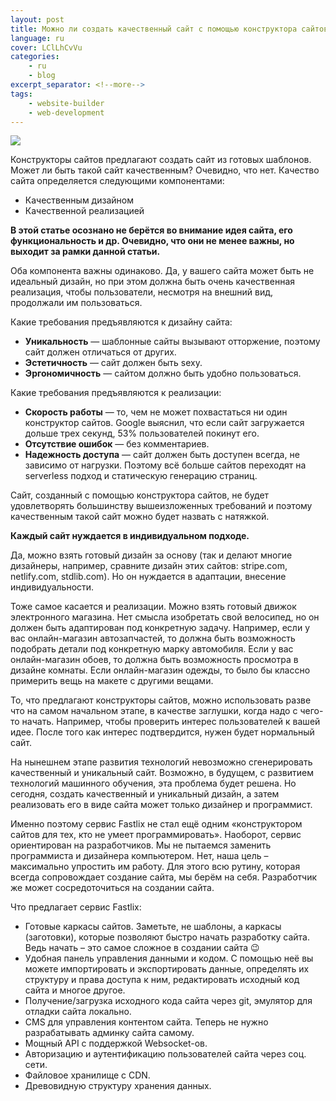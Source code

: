 ```yaml
---
layout: post
title: Можно ли создать качественный сайт с помощью конструктора сайтов и что с этим делать
language: ru
cover: LClLhCvVu
categories:
    - ru
    - blog
excerpt_separator: <!--more-->
tags:
    - website-builder
    - web-development
---
```


![](https://cdn.web20site.com/images/lg/LClLhCvVu.jpg)

Конструкторы сайтов предлагают создать сайт из готовых шаблонов. Может ли быть такой сайт качественным? Очевидно, что нет.<!--more-->
Качество сайта определяется следующими компонентами:

* Качественным дизайном
* Качественной реализацией

**В этой статье осознано не берётся во внимание идея сайта, его функциональность и др. Очевидно, что они не менее важны, но выходит за рамки данной статьи.**

Оба компонента важны одинаково. Да, у вашего сайта может быть не идеальный дизайн, но при этом должна быть очень качественная реализация, чтобы пользователи, несмотря на внешний вид, продолжали им пользоваться.

Какие требования предъявляются к дизайну сайта:

* __Уникальность__ &mdash; шаблонные сайты вызывают отторжение, поэтому сайт должен отличаться от других.
* __Эстетичность__ &mdash; сайт должен быть sexy.
* __Эргономичность__ &mdash; сайтом должно быть удобно пользоваться.

Какие требования предъявляются к реализации: 

* __Скорость работы__ &mdash; то, чем не может похвастаться ни один конструктор сайтов. Google выяснил, что если сайт загружается дольше трех секунд, 53% пользователей покинут его.
* __Отсутствие ошибок__ &mdash; без комментариев.
* __Надежность доступа__ &mdash; сайт должен быть доступен всегда, не зависимо от нагрузки. Поэтому всё больше сайтов переходят на serverless подход и статическую генерацию страниц.

Сайт, созданный с помощью конструктора сайтов, не будет удовлетворять большинству вышеизложенных требований и поэтому качественным такой сайт можно будет назвать с натяжкой.

__Каждый сайт нуждается в индивидуальном подходе.__

Да, можно взять готовый дизайн за основу (так и делают многие дизайнеры, например, сравните дизайн этих сайтов: stripe.com, netlify.com, stdlib.com). Но он нуждается в адаптации, внесение индивидуальности.

Тоже самое касается и реализации. Можно взять готовый движок электронного магазина. Нет смысла изобретать свой велосипед, но он должен быть адаптирован под конкретную задачу. Например, если у вас онлайн-магазин автозапчастей, то должна быть возможность подобрать детали под конкретную марку автомобиля. Если у вас онлайн-магазин обоев, то должна быть возможность просмотра в дизайне комнаты. Если онлайн-магазин одежды, то было бы классно примерить вещь на макете с другими вещами.

То, что предлагают конструкторы сайтов, можно использовать разве что на самом начальном этапе, в качестве заглушки, когда надо с чего-то начать. Например, чтобы проверить интерес пользователей к вашей идее. После того как интерес подтвердится, нужен будет нормальный сайт.

На нынешнем этапе развития технологий невозможно сгенерировать качественный и уникальный сайт. Возможно, в будущем, с развитием технологий машинного обучения, эта проблема будет решена. Но сегодня, создать качественный и уникальный дизайн, а затем реализовать его в виде сайта может только дизайнер и программист.

Именно поэтому сервис Fastlix не стал ещё одним «конструктором сайтов для тех, кто не умеет программировать». Наоборот, сервис ориентирован на разработчиков. Мы не пытаемся заменить программиста и дизайнера компьютером. Нет, наша цель – максимально упростить им работу. Для этого всю рутину, которая всегда сопровождает создание сайта, мы берём на себя. Разработчик же может сосредоточиться на создании сайта.

Что предлагает сервис Fastlix:

* Готовые каркасы сайтов. Заметьте, не шаблоны, а каркасы (заготовки), которые позволяют быстро начать разработку сайта. Ведь начать – это самое сложное в создании сайта 😉
* Удобная панель управления данными и кодом. С помощью неё вы можете импортировать и экспортировать данные, определять их структуру и права доступа к ним, редактировать исходный код сайта и многое другое.
* Получение/загрузка исходного кода сайта через git, эмулятор для отладки сайта локально.
* CMS для управления контентом сайта. Теперь не нужно разрабатывать админку сайта самому.
* Мощный API с поддержкой Websocket-ов.
* Авторизацию и аутентификацию пользователей сайта через соц. сети.
* Файловое хранилище с CDN.
* Древовидную структуру хранения данных.

